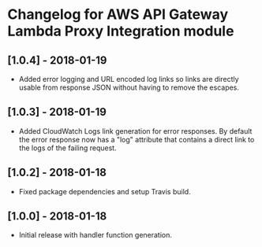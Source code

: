 # Changelog for AWS API Gateway Lambda Proxy Integration module

## [1.0.4] - 2018-01-19
* Added error logging and URL encoded log links so links are directly usable from response JSON without having to remove the escapes.

## [1.0.3] - 2018-01-19
* Added CloudWatch Logs link generation for error responses. By default the
error response now has a "log" attribute that contains a direct link to the
logs of the failing request.

## [1.0.2] - 2018-01-18
* Fixed package dependencies and setup Travis build.

## [1.0.0] - 2018-01-18
* Initial release with handler function generation.
